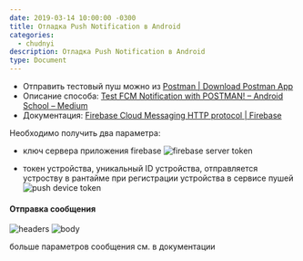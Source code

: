 ```yaml
---
date: 2019-03-14 10:00:00 -0300
title: Отладка Push Notification в Android
categories:
  - chudnyi
description: Отладка Push Notification в Android
type: Document
---
```


- Отправить тестовый пуш можно из [Postman \| Download Postman App](https://go.dmit.ch/2O3homd)
- Описание способа: [Test FCM Notification with POSTMAN\! – Android School – Medium](https://go.dmit.ch/2O4QPNt)
- Документация: [Firebase Cloud Messaging HTTP protocol  \|  Firebase](https://go.dmit.ch/2O11TLm)

Необходимо получить два параметра: 
- ключ сервера приложения firebase
![firebase server token](http://cdn.chudnyi.com/assets/2019-03-14-mnsp-e81vp.png)

- токен устройства, уникальный ID устройства, отправляется устроству в рантайме при регистрации устройства в сервисе пушей
![push device token](http://cdn.chudnyi.com/assets/2019-03-14-mnsp-pm3ew.png)

#### Отправка сообщения

![headers](http://cdn.chudnyi.com/assets/2019-03-14-mnsp-1kiz3.png)
![body](http://cdn.chudnyi.com/assets/2019-03-14-mnsp-7j6xt.png)

больше параметров сообщения см. в документации
